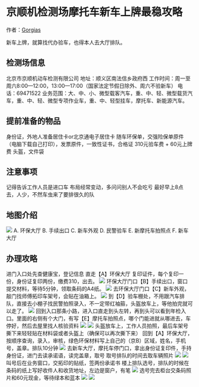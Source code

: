 # 京顺机检测场摩托车新车上牌最稳攻略

作者：[Gorgias](https://gorgias.me)

新车上牌，就算找代办验车，也得本人去大厅排队。

## 检测场信息

北京市京顺机动车检测有限公司
地址：顺义区南法信乡政府西
工作时间：周一至周六8:00—12:00，13:00—17:00（国家法定节假日除外、周六不验新车）
电话：69471522
业务范围：大、中、小、微型载客汽车，重、中、轻、微型载货汽车，重、中、轻、微型专项作业车，重、中、轻型挂车，摩托车、新能源汽车。

## 提前准备的物品

身份证，外地人准备居住卡or北京通电子居住卡
随车环保单，交强险保单原件（电脑下载自己打印），发票原件，一致性证书，合格证
310元验车费 + 60元上牌费
头盔，文件袋

## 注意事项

记得告诉工作人员是进口车
布局经常变动，多问问别人不会吃亏
最好早上8点去，人少，不然车虫来了要排很久的队

## 地图介绍
![](https://img.imgdb.cn/item/606569958322e6675c920625.jpg)
A. 环保大厅
B. 手续出口
C. 新车外观
D. 民警验车
E. 新摩托车拍照点
F. 新车大厅

## 办理攻略
进门入口处先查健康宝，登记信息
直走【A】环保大厅 复印证件，每个复印一份，身份证复印两份，缴费310，出去。
![](https://img.imgdb.cn/item/606569af8322e6675c922275.jpg)
环保大厅门口【B】手续出口，窗口提交材料，等待5分钟，领取条码的A4纸。
![](https://img.imgdb.cn/item/606569f28322e6675c926e10.jpg)
去环保大厅门口【C】新车外观，敲门找师傅拓印车架号，会贴在油箱上。
![](https://img.imgdb.cn/item/60656a018322e6675c928160.jpg)
到【D】验车棚处，不用跟汽车排队，直接去小棚子找民警拍照录入，不一定带红袖箍，头盔放车上，等他拍完就可以走了。
![](https://img.imgdb.cn/item/60656e138322e6675c977209.jpg)
回到入口那条小路，进入口直走到头左转，再到头可以看到年检入口。里面的右侧有个大门，有写【E】摩托车拍照点，哪个门能进就从哪进去，车停好，然后去屋里找人核验资料
![](https://img.imgdb.cn/item/60656a828322e6675c930f4d.jpg)
![](https://img.imgdb.cn/item/60656a608322e6675c92e65f.jpg)
头盔放车上，工作人员拍照，最后车架号撕下来轻轻贴在材料袋或者头盔上（确保可以再次撕下来）
回到【A】环保大厅，按顺序查询，录入，审核，绿色环保材料写上自己的（京B）区域，姓名，手机号，盖章。排队10分钟
![](https://img.imgdb.cn/item/60656cac8322e6675c95bf61.jpg)
去新车大厅，摩托车停门口，拿出身份证复印件，手持身份证，进门去读承诺语，读完盖章，取号
取号排队的时间去取车辆照片
![](https://img.imgdb.cn/item/60656cf88322e6675c962b46.jpg)
![](https://img.imgdb.cn/item/60656cff8322e6675c96332f.jpg)
叫号后在业务窗口，交拓印的贴纸，签两份承诺书
楼上排队选号，排队的时候在条码的纸上写好收件人和收货地址，左边是窗户，有笔
![](https://img.imgdb.cn/item/60656d1d8322e6675c9655ec.jpg)
选号完去柜台交条码照片和60元现金，等待绿本和蓝本
![](https://img.imgdb.cn/item/606573b18322e6675c9da5a5.png)
![](https://img.imgdb.cn/item/60656d248322e6675c966234.jpg)
